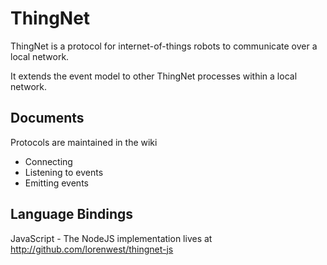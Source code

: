 ThingNet
========

ThingNet is a protocol for internet-of-things robots to communicate over a local network.

It extends the event model to other ThingNet processes within a local network.

Documents
---------

Protocols are maintained in the wiki

* Connecting
* Listening to events
* Emitting events


Language Bindings
-----------------

JavaScript - The NodeJS implementation lives at http://github.com/lorenwest/thingnet-js
